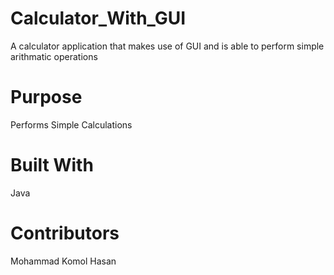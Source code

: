 # Calculator_With_GUI
A calculator application that makes use of GUI and is able to perform simple arithmatic operations

# Purpose
Performs Simple Calculations

# Built With
Java

# Contributors
Mohammad Komol Hasan
